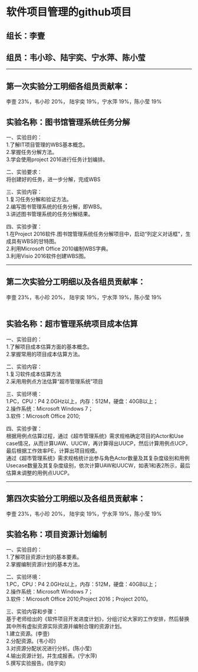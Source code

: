 软件项目管理的github项目
=======================

组长：李壹
---------------
组员：韦小珍、陆宇奕、宁水萍、陈小莹
-----------------------------------
*******************************************************************************

第一次实验分工明细各组员贡献率：<br>
----------------------------------
李壹 23%，韦小珍 20%， 陆宇奕 19%，宁水萍 19%，陈小莹 19%<br>

实验名称：图书馆管理系统任务分解<br>
-----------------------------------
一、实验目的：<br>
1.了解IT项目管理的WBS基本概念。<br>
2.掌握任务分解方法。<br>
3.学会使用project 2016进行任务计划编排。<br>

二、实验要求：<br>
  将创建好的任务，进一步分解，完成WBS<br>

三、实验内容：<br>
1.复习任务分解和验证方法。<br>
2.编写图书管理系统的任务分解，即WBS。<br>
3.讲述图书管理系统的任务分解结果。<br>

四、实验步骤：<br>
1.在Project 2016软件.图书馆管理系统任务分解项目中，启动“列定义对话框"，生成具有WBS的甘特图。<br>
2.利用Microsoft Office 2010编制WBS字典。<br>
3.利用Visio 2016软件创建WBS图。<br>
******************************************************************************

第二次实验分工明细以及各组员贡献率：<br>
-----------------------------------------
李壹 23%，韦小珍 20%， 陆宇奕 19%，宁水萍 19%，陈小莹 19%<br><br>

实验名称：超市管理系统项目成本估算<br>
---------------------------------------
一、实验目的：<br>
1.了解项目成本估算方面的基本概念。<br>
2.掌握常用的项目成本估算方法。<br>

二、实验内容：<br>
1.复习软件成本估算方法<br>
2.采用用例点方法估算“超市管理系统”项目<br>

三、实验环境：<br>
1.PC，CPU：P4 2.0GHz以上，内存：512M，硬盘：40GB以上；<br>
2.操作系统：Microsoft Windows 7；<br>
3.软件：Microsoft Office 2010;<br>

四、实验步骤：<br>
根据用例点估算过程，通过《超市管理系统》需求规格确定项目的Actor和Use case情况，从而计算UAW、UUCW，再计算得出UUCP，然后计算用例点UCP，最后根据工作效率PE，计算出项目规模。<br>
通过《超市管理系统》需求规格统计出参与角色Actor数量及其复杂度级别和用例Usecase数量及其复杂度级别，依次计算UAW和UUCW，如表1和表2所示，最后估算未调整的用例点UUCP。<br>
******************************************************************************

第四次实验分工明细以及各组员贡献率：<br>
------------------------------------------
李壹 23%，韦小珍 20%， 陆宇奕 19%，宁水萍 19%，陈小莹 19%<br>

实验名称：项目资源计划编制<br>
---------------------------------------
一、实验目的：<br>
1.了解项目资源计划的基本要素。<br>
2.掌握编制资源计划的基本方法。<br>

二、实验环境：<br>
1.PC，CPU：P4 2.0GHz以上，内存：512M，硬盘：40GB以上；<br>
2.操作系统：Microsoft Windows 7；<br>
3.软件：Microsoft Office 2010;Project 2016；Project 2010。<br>

三、实验内容和步骤：<br>
基于老师给出的《软件项目开发进度计划》，分组讨论大家的工作安排，然后替换其中所有虚拟资源实际资源并编制合理的资源计划。<br>
1.建立资源。(李壹)<br>
2.分配资源。(韦小珍)<br>
3.对资源分配状况进行分析。(陈小莹)<br>
4.输出资源计划，并生成报表。(宁水萍)<br>
5.撰写实验报告。(陆宇奕)<br>

